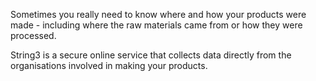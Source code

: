 Sometimes you really need to know where and how your products were made - including where the raw materials came from or how they were processed. 

String3 is a secure online service that collects data directly from the organisations involved in making your products.
